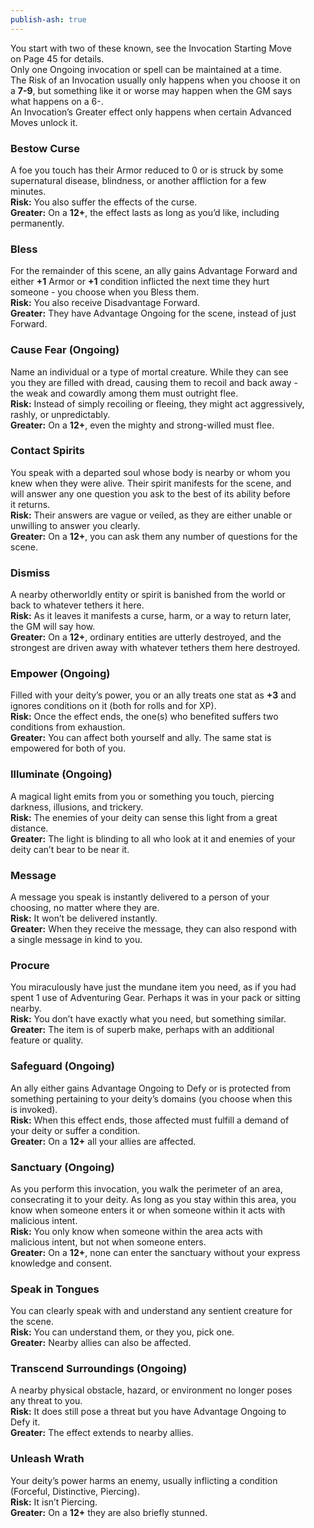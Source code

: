 ```yaml
---  
publish-ash: true  
---  
```

You start with two of these known, see the Invocation Starting Move  
on Page 45 for details.  
Only one Ongoing invocation or spell can be maintained at a time.  
The Risk of an Invocation usually only happens when you choose it on  
a **7-9**, but something like it or worse may happen when the GM says  
what happens on a 6-.  
An Invocation’s Greater effect only happens when certain Advanced  
Moves unlock it.  
  
### Bestow Curse  
A foe you touch has their Armor reduced to 0 or is struck by some  
supernatural disease, blindness, or another affliction for a few  
minutes.  
**Risk:** You also suffer the effects of the curse.  
**Greater:** On a **12+**, the effect lasts as long as you’d like, including  
permanently.  
  
### Bless  
For the remainder of this scene, an ally gains Advantage Forward and  
either **+1** Armor or **+1** condition inflicted the next time they hurt  
someone - you choose when you Bless them.  
**Risk:** You also receive Disadvantage Forward.  
**Greater:** They have Advantage Ongoing for the scene, instead of just  
Forward.  
  
### Cause Fear (Ongoing)  
Name an individual or a type of mortal creature. While they can see  
you they are filled with dread, causing them to recoil and back away -  
the weak and cowardly among them must outright flee.  
**Risk:** Instead of simply recoiling or fleeing, they might act aggressively,  
rashly, or unpredictably.  
**Greater:** On a **12+**, even the mighty and strong-willed must flee.  
  
### Contact Spirits  
You speak with a departed soul whose body is nearby or whom you  
knew when they were alive. Their spirit manifests for the scene, and  
will answer any one question you ask to the best of its ability before  
it returns.  
**Risk:** Their answers are vague or veiled, as they are either unable or  
unwilling to answer you clearly.  
**Greater:** On a **12+**, you can ask them any number of questions for the  
scene.  
  
### Dismiss  
A nearby otherworldly entity or spirit is banished from the world or  
back to whatever tethers it here.  
**Risk:** As it leaves it manifests a curse, harm, or a way to return later,  
the GM will say how.  
**Greater:** On a **12+**, ordinary entities are utterly destroyed, and the  
strongest are driven away with whatever tethers them here destroyed.  
  
### Empower (Ongoing)  
Filled with your deity’s power, you or an ally treats one stat as **+3** and  
ignores conditions on it (both for rolls and for XP).  
**Risk:** Once the effect ends, the one(s) who benefited suffers two  
conditions from exhaustion.  
**Greater:** You can affect both yourself and ally. The same stat is  
empowered for both of you.  
  
### Illuminate (Ongoing)  
A magical light emits from you or something you touch, piercing  
darkness, illusions, and trickery.  
**Risk:** The enemies of your deity can sense this light from a great  
distance.  
**Greater:** The light is blinding to all who look at it and enemies of your  
deity can’t bear to be near it.  
  
### Message  
A message you speak is instantly delivered to a person of your  
choosing, no matter where they are.  
**Risk:** It won’t be delivered instantly.  
**Greater:** When they receive the message, they can also respond with  
a single message in kind to you.  
  
### Procure  
You miraculously have just the mundane item you need, as if you had  
spent 1 use of Adventuring Gear. Perhaps it was in your pack or sitting  
nearby.  
**Risk:** You don’t have exactly what you need, but something similar.  
**Greater:** The item is of superb make, perhaps with an additional  
feature or quality.  
  
### Safeguard (Ongoing)  
An ally either gains Advantage Ongoing to Defy or is protected from  
something pertaining to your deity’s domains (you choose when this  
is invoked).  
**Risk:** When this effect ends, those affected must fulfill a demand of  
your deity or suffer a condition.  
**Greater:** On a **12+** all your allies are affected.  
  
### Sanctuary (Ongoing)  
As you perform this invocation, you walk the perimeter of an area,  
consecrating it to your deity. As long as you stay within this area, you  
know when someone enters it or when someone within it acts with  
malicious intent.  
**Risk:** You only know when someone within the area acts with  
malicious intent, but not when someone enters.  
**Greater:** On a **12+**, none can enter the sanctuary without your express  
knowledge and consent.  
  
### Speak in Tongues  
You can clearly speak with and understand any sentient creature for  
the scene.  
**Risk:** You can understand them, or they you, pick one.  
**Greater:** Nearby allies can also be affected.  
  
### Transcend Surroundings (Ongoing)  
A nearby physical obstacle, hazard, or environment no longer poses  
any threat to you.  
**Risk:** It does still pose a threat but you have Advantage Ongoing to  
Defy it.  
**Greater:** The effect extends to nearby allies.  
  
### Unleash Wrath  
Your deity’s power harms an enemy, usually inflicting a condition  
(Forceful, Distinctive, Piercing).  
**Risk:** It isn’t Piercing.  
**Greater:** On a **12+** they are also briefly stunned.